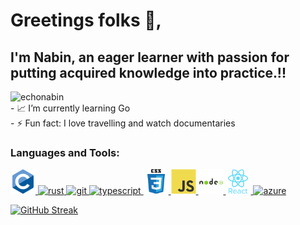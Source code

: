 # Greetings folks 🙏,

## I'm Nabin, an eager learner with passion for putting acquired knowledge into practice.!!

![echonabin](https://komarev.com/ghpvc/?username=echonabin&color=green)<br> - 📈 I’m currently learning Go<br> - ⚡ Fun fact: I love travelling and watch documentaries

### Languages and Tools:

<p>  
    <a href="https://www.cprogramming.com/" target="_blank"> 
        <img src="https://raw.githubusercontent.com/devicons/devicon/master/icons/c/c-original.svg" alt="c" width="40" height="40"/> 
    </a> 
    <a href="https://www.rust-lang.org/" target="_blank">
        <img src="https://static.javatpoint.com/tutorial/rust/images/rust-tutorial.jpg" alt="rust" width="40" height="40"/> 
    </a>  
    <a href="https://git-scm.com/" target="_blank">
        <img src="https://www.vectorlogo.zone/logos/git-scm/git-scm-icon.svg" alt="git" width="40" height="40"/>
    </a>
    <a href="https://www.typescriptlang.org/" target="_blank">
        <img src="https://upload.wikimedia.org/wikipedia/commons/f/f5/Typescript.svg" alt="typescript" width="40" height="40"/>
    </a> 
    <a href="https://www.w3schools.com/css/" target="_blank">
        <img src="https://raw.githubusercontent.com/devicons/devicon/master/icons/css3/css3-original-wordmark.svg" alt="css3" width="40" height="40"/>
    </a>
    <a href="https://developer.mozilla.org/en-US/docs/Web/JavaScript" target="_blank"> 
        <img src="https://raw.githubusercontent.com/devicons/devicon/master/icons/javascript/javascript-original.svg" alt="javascript" width="40" height="40"/> 
    </a>   
    <a href="https://nodejs.org" target="_blank"> 
        <img src="https://raw.githubusercontent.com/devicons/devicon/master/icons/nodejs/nodejs-original-wordmark.svg" alt="nodejs" width="40" height="40"/> 
    </a> 
    <a href="https://reactjs.org/" target="_blank"> 
        <img src="https://raw.githubusercontent.com/devicons/devicon/master/icons/react/react-original-wordmark.svg" alt="react" width="40" height="40"/> 
    </a> 
    <a href="https://azure.microsoft.com/en-us/" target="_blank">
        <img src="https://upload.wikimedia.org/wikipedia/commons/thumb/f/fa/Microsoft_Azure.svg/1200px-Microsoft_Azure.svg.png" alt="azure" width="40" height="40"/>
    </a>
</p>

[![GitHub Streak](http://github-readme-streak-stats.herokuapp.com?user=echonabin&theme=nightowl&hide_border=true)](https://git.io/streak-stats)
